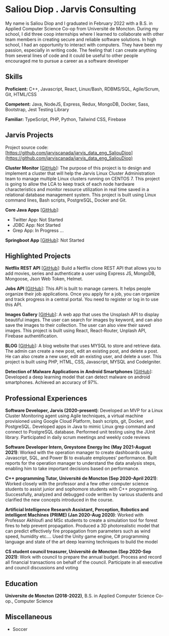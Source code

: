 # Saliou Diop . Jarvis Consulting

My name is Saliou Diop and I graduated in February 2022 with a B.S. in Applied Computer Science Co-op from Université de Moncton. During my school, I did three coop internships where I learned to collaborate with other team members in creating secure and reliable software solutions. In high school, I had an opportunity to interact with computers. They have been my passion, especially in writing code. The feeling that I can create anything from several lines of code and it could be useful to other people encouraged me to pursue a career as a software developer

## Skills

**Proficient:** C++, Javascript, React, Linux/Bash, RDBMS/SQL, Agile/Scrum, Git, HTML/CSS

**Competent:** Java, NodeJS, Express, Redux, MongoDB, Docker, Sass, Bootstrap, Jest Testing Library

**Familiar:** TypeScript, PHP, Python, Tailwind CSS, Firebase

## Jarvis Projects

Project source code: [https://github.com/jarviscanada/jarvis_data_eng_SaliouDiop](https://github.com/jarviscanada/jarvis_data_eng_SaliouDiop)


**Cluster Monitor** [[GitHub](https://github.com/jarviscanada/jarvis_data_eng_SaliouDiop/tree/master/linux_sql)]: The purpose of this project is to design and implement a cluster that will help the Jarvis Linux Cluster Administration team to manage multiple Linux clusters running on CENTOS 7. This project is going to allow the LCA to keep track of each node hardware characteristics and monitor resource utilization in real time saved in a relational database management system. This project is built using Linux command lines, Bash scripts, PostgreSQL, Docker and Git.

**Core Java Apps** [[GitHub](https://github.com/jarviscanada/jarvis_data_eng_SaliouDiop/tree/master/core_java)]:
      
  - Twitter App: Not Started
  - JDBC App: Not Started
  - Grep App: In Progress ...

**Springboot App** [[GitHub](https://github.com/jarviscanada/jarvis_data_eng_SaliouDiop/tree/master/springboot)]: Not Started


## Highlighted Projects
**Netflix REST API** [[GitHub](https://github.com/Saliou1920/netflix-api)]: Build a Netflix clone REST API that allows you to add movies, series and authenticate a user using Express JS, MongoDB, Mongoose, Json Web Token, Helmet.

**Jobs API** [[GitHub](https://github.com/Saliou1920/jobs-api)]: This API is built to manage careers. It helps people organize their job applications. Once you apply for a job, you can organize and track progress in a central portal. You need to register or log in to use this API.

**Images Gallery** [[GitHub](https://github.com/Saliou1920/Images-Gallery)]: A web app that uses the Unsplash API to display beautiful images. The user can search for images by keyword, and can also save the images to their collection. The user can also view their saved images. This project is built using React, React-Router, Unplash API, Firebase authentification.

**BLOG** [[GitHub](https://github.com/Saliou1920/Blog)]: A blog website that uses MYSQL to store and retrieve data. The admin can create a new post, edit an existing post, and delete a post. He can also create a new user, edit an existing user, and delete a user. This project is built using PHP, HTML, CSS, Javascript, MYSQL and CodeIgniter.

**Detection of Malware Applications in Android Smartphones** [[GitHub](https://github.com/Saliou1920/Blog)]: Developed a deep learning model that can detect malware on android smartphones. Achieved an accuracy of 97%.


## Professional Experiences

**Software Developer, Jarvis (2020-present)**: Developed an MVP for a Linux Cluster Monitoring agent using Agile techniques, a virtual machine provisioned using Google Cloud Platform, bash scripts, git, Docker, and PostgreSQL. Developed apps in Java to mimic Linux grep command and connect to PostgreSQL database. Performed unit testing using the JUnit library. Participated in daily scrum meetings and weekly code reviews

**Software Developer Intern, Greystone Energy Inc (May 2021-August 2021)**: Worked with the operation manager to create dashboards using Javascript, SQL, and Power Bi to evaluate employees' performance. Built reports for the operation manager to understand the data analysis steps, enabling him to take important decisions based on performance.

**C++ programming Tutor, Université de Moncton (Sep 2020-April 2021)**: Worked closely with the professor and a few other computer science students to assist junior and sophomore students with C++ programming. Successfully, analyzed and debugged code written by various students and clarified the new concepts introduced in the course.

**Artificial Intelligence Research Assistant, Perception, Robotics and intelligent Machines (PRIME) (Jan 2020-Aug 2020)**: Worked with Professor Akhloufi and MSc students to create a simulation tool for forest fires to help prevent propagation. Produced a 3D photorealistic model that can predict effectively fire propagation from parameters such as wind speed, humidity etc.... Used the Unity game engine, C# programming language and state of the art deep learning techniques to build the model

**CS student council treasurer, Université de Moncton (Sep 2020-Sep 2021)**: Work with council to prepare the annual budget. Process and record all financial transactions on behalf of the council. Participate in all executive and council discussions and voting


## Education
**Universite de Moncton (2018-2022)**, B.S. in Applied Computer Science Co-op., Computer Science


## Miscellaneous
- Soccer